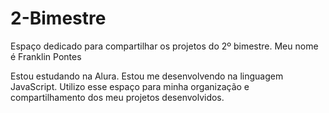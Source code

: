 # 2-Bimestre
Espaço dedicado para compartilhar os projetos do 2º bimestre.
Meu nome é Franklin Pontes

Estou estudando na Alura.
Estou me desenvolvendo na linguagem JavaScript.
Utilizo esse espaço para minha organização e compartilhamento dos meu projetos desenvolvidos.
